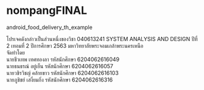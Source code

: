 # nompangFINAL
android_food_delivery_th_example

โปรเจคดังกล่าวเป็นส่วนหนึ่งของวิชา 040613241 SYSTEM ANALYSIS AND DESIGN ปีที่ 2 เทอมที่ 2 ปีการศึกษา 2563 มหาวิทยาลัยพระจอมเกล้าพระนครเหนือ <br/>
จัดทำโดย <br/>
นายชีวเทพ เทศทองลา     รหัสนักศึกษา 6204062616049 <br/>
นายธนธรณ์ อยู่เย็น              รหัสนักศึกษา 6204062616057 <br/>
นายวชิรวิชญ์ คล้ายขาว     รหัสนักศึกษา 6204062616103 <br/>
นายภูชิชย์ เสงี่ยมกิ่ง              รหัสนักศึกษา 6204062616316 <br/>
